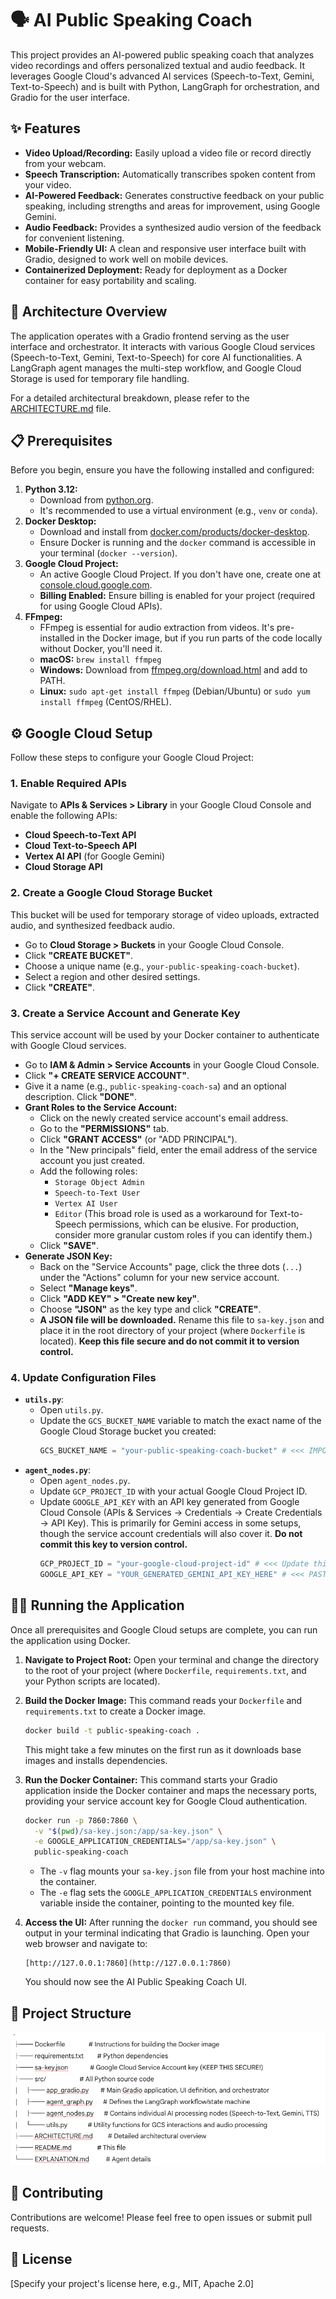 # 🗣️ AI Public Speaking Coach

This project provides an AI-powered public speaking coach that analyzes video recordings and offers personalized textual and audio feedback. It leverages Google Cloud's advanced AI services (Speech-to-Text, Gemini, Text-to-Speech) and is built with Python, LangGraph for orchestration, and Gradio for the user interface.

## ✨ Features

* **Video Upload/Recording:** Easily upload a video file or record directly from your webcam.
* **Speech Transcription:** Automatically transcribes spoken content from your video.
* **AI-Powered Feedback:** Generates constructive feedback on your public speaking, including strengths and areas for improvement, using Google Gemini.
* **Audio Feedback:** Provides a synthesized audio version of the feedback for convenient listening.
* **Mobile-Friendly UI:** A clean and responsive user interface built with Gradio, designed to work well on mobile devices.
* **Containerized Deployment:** Ready for deployment as a Docker container for easy portability and scaling.

## 🚀 Architecture Overview

The application operates with a Gradio frontend serving as the user interface and orchestrator. It interacts with various Google Cloud services (Speech-to-Text, Gemini, Text-to-Speech) for core AI functionalities. A LangGraph agent manages the multi-step workflow, and Google Cloud Storage is used for temporary file handling.

For a detailed architectural breakdown, please refer to the [ARCHITECTURE.md](ARCHITECTURE.md) file.

## 📋 Prerequisites

Before you begin, ensure you have the following installed and configured:

1.  **Python 3.12:**
    * Download from [python.org](https://www.python.org/downloads/).
    * It's recommended to use a virtual environment (e.g., `venv` or `conda`).
2.  **Docker Desktop:**
    * Download and install from [docker.com/products/docker-desktop](https://www.docker.com/products/docker-desktop/).
    * Ensure Docker is running and the `docker` command is accessible in your terminal (`docker --version`).
3.  **Google Cloud Project:**
    * An active Google Cloud Project. If you don't have one, create one at [console.cloud.google.com](https://console.cloud.google.com/).
    * **Billing Enabled:** Ensure billing is enabled for your project (required for using Google Cloud APIs).
4.  **FFmpeg:**
    * FFmpeg is essential for audio extraction from videos. It's pre-installed in the Docker image, but if you run parts of the code locally without Docker, you'll need it.
    * **macOS:** `brew install ffmpeg`
    * **Windows:** Download from [ffmpeg.org/download.html](https://ffmpeg.org/download.html) and add to PATH.
    * **Linux:** `sudo apt-get install ffmpeg` (Debian/Ubuntu) or `sudo yum install ffmpeg` (CentOS/RHEL).

## ⚙️ Google Cloud Setup

Follow these steps to configure your Google Cloud Project:

### 1. Enable Required APIs

Navigate to **APIs & Services > Library** in your Google Cloud Console and enable the following APIs:

* **Cloud Speech-to-Text API**
* **Cloud Text-to-Speech API**
* **Vertex AI API** (for Google Gemini)
* **Cloud Storage API**

### 2. Create a Google Cloud Storage Bucket

This bucket will be used for temporary storage of video uploads, extracted audio, and synthesized feedback audio.

* Go to **Cloud Storage > Buckets** in your Google Cloud Console.
* Click **"CREATE BUCKET"**.
* Choose a unique name (e.g., `your-public-speaking-coach-bucket`).
* Select a region and other desired settings.
* Click **"CREATE"**.

### 3. Create a Service Account and Generate Key

This service account will be used by your Docker container to authenticate with Google Cloud services.

* Go to **IAM & Admin > Service Accounts** in your Google Cloud Console.
* Click **"+ CREATE SERVICE ACCOUNT"**.
* Give it a name (e.g., `public-speaking-coach-sa`) and an optional description. Click **"DONE"**.
* **Grant Roles to the Service Account:**
    * Click on the newly created service account's email address.
    * Go to the **"PERMISSIONS"** tab.
    * Click **"GRANT ACCESS"** (or "ADD PRINCIPAL").
    * In the "New principals" field, enter the email address of the service account you just created.
    * Add the following roles:
        * `Storage Object Admin`
        * `Speech-to-Text User`
        * `Vertex AI User`
        * `Editor` (This broad role is used as a workaround for Text-to-Speech permissions, which can be elusive. For production, consider more granular custom roles if you can identify them.)
    * Click **"SAVE"**.
* **Generate JSON Key:**
    * Back on the "Service Accounts" page, click the three dots (`...`) under the "Actions" column for your new service account.
    * Select **"Manage keys"**.
    * Click **"ADD KEY" > "Create new key"**.
    * Choose **"JSON"** as the key type and click **"CREATE"**.
    * **A JSON file will be downloaded.** Rename this file to `sa-key.json` and place it in the root directory of your project (where `Dockerfile` is located). **Keep this file secure and do not commit it to version control.**

### 4. Update Configuration Files

* **`utils.py`**:
    * Open `utils.py`.
    * Update the `GCS_BUCKET_NAME` variable to match the exact name of the Google Cloud Storage bucket you created:
        ```python
        GCS_BUCKET_NAME = "your-public-speaking-coach-bucket" # <<< IMPORTANT: Update this
        ```
* **`agent_nodes.py`**:
    * Open `agent_nodes.py`.
    * Update `GCP_PROJECT_ID` with your actual Google Cloud Project ID.
    * Update `GOOGLE_API_KEY` with an API key generated from Google Cloud Console (APIs & Services -> Credentials -> Create Credentials -> API Key). This is primarily for Gemini access in some setups, though the service account credentials will also cover it. **Do not commit this key to version control.**
        ```python
        GCP_PROJECT_ID = "your-google-cloud-project-id" # <<< Update this
        GOOGLE_API_KEY = "YOUR_GENERATED_GEMINI_API_KEY_HERE" # <<< PASTE YOUR API KEY HERE
        ```

## 🏃‍♀️ Running the Application

Once all prerequisites and Google Cloud setups are complete, you can run the application using Docker.

1.  **Navigate to Project Root:**
    Open your terminal and change the directory to the root of your project (where `Dockerfile`, `requirements.txt`, and your Python scripts are located).

2.  **Build the Docker Image:**
    This command reads your `Dockerfile` and `requirements.txt` to create a Docker image.
    ```bash
    docker build -t public-speaking-coach .
    ```
    This might take a few minutes on the first run as it downloads base images and installs dependencies.

3.  **Run the Docker Container:**
    This command starts your Gradio application inside the Docker container and maps the necessary ports, providing your service account key for Google Cloud authentication.
    ```bash
    docker run -p 7860:7860 \
      -v "$(pwd)/sa-key.json:/app/sa-key.json" \
      -e GOOGLE_APPLICATION_CREDENTIALS="/app/sa-key.json" \
      public-speaking-coach
    ```
    * The `-v` flag mounts your `sa-key.json` file from your host machine into the container.
    * The `-e` flag sets the `GOOGLE_APPLICATION_CREDENTIALS` environment variable inside the container, pointing to the mounted key file.

4.  **Access the UI:**
    After running the `docker run` command, you should see output in your terminal indicating that Gradio is launching. Open your web browser and navigate to:
    ```
    [http://127.0.0.1:7860](http://127.0.0.1:7860)
    ```
    You should now see the AI Public Speaking Coach UI.

## 📂 Project Structure

![Folder Structure](images/folder-github.png)

## 🤝 Contributing

Contributions are welcome! Please feel free to open issues or submit pull requests.

## 📄 License

[Specify your project's license here, e.g., MIT, Apache 2.0]
